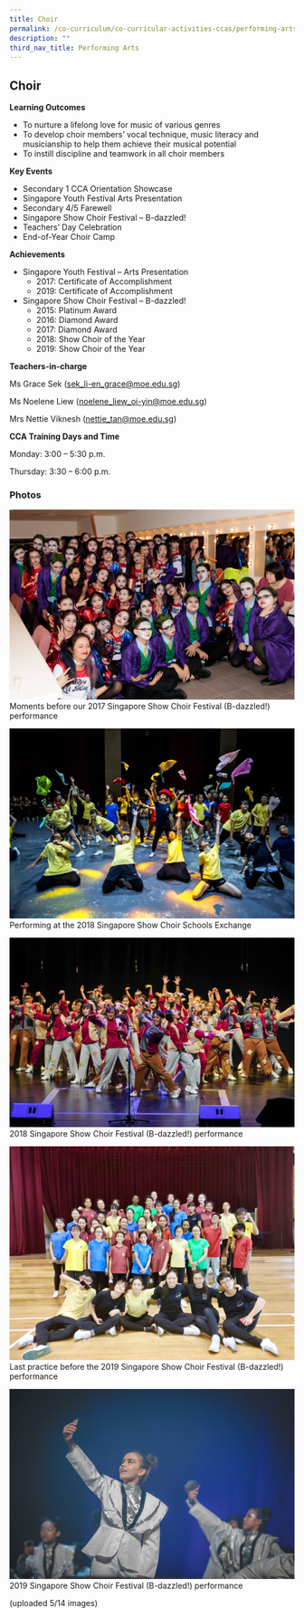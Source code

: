 ```yaml
---
title: Choir
permalink: /co-curriculum/co-curricular-activities-ccas/performing-arts-choir/
description: ""
third_nav_title: Performing Arts
---
```


Choir
-----

**Learning Outcomes**

*   To nurture a lifelong love for music of various genres
*   To develop choir members’ vocal technique, music literacy and musicianship to help them achieve their musical potential
*   To instill discipline and teamwork in all choir members

**Key Events**

*   Secondary 1 CCA Orientation Showcase
*   Singapore Youth Festival Arts Presentation
*   Secondary 4/5 Farewell
*   Singapore Show Choir Festival – B-dazzled!
*   Teachers’ Day Celebration
*   End-of-Year Choir Camp

**Achievements**

*   Singapore Youth Festival – Arts Presentation
    *   2017: Certificate of Accomplishment
    *   2019: Certificate of Accomplishment
*   Singapore Show Choir Festival – B-dazzled!
    *   2015: Platinum Award
    *   2016: Diamond Award
    *   2017: Diamond Award
    *   2018: Show Choir of the Year
    *   2019: Show Choir of the Year

**Teachers-in-charge**

Ms Grace Sek ([sek\_li-en\_grace@moe.edu.sg](mailto:sek_li-en_grace@moe.edu.sg))

Ms Noelene Liew ([noelene\_liew\_oi-yin@moe.edu.sg](mailto:noelene_liew_oi-yin@moe.edu.sg))

Mrs Nettie Viknesh ([nettie\_tan@moe.edu.sg](mailto:nettie_tan@moe.edu.sg))

**CCA Training Days and Time**

Monday: 3:00 – 5:30 p.m.

Thursday: 3:30 – 6:00 p.m.

### Photos

![](/images/Photo-10-4.jpg)
Moments before our 2017 Singapore Show Choir Festival (B-dazzled!) performance

![](/images/Photo-9-4-scaled.jpg)
Performing at the 2018 Singapore Show Choir Schools Exchange

![](/images/Photo-8-4.jpg)
2018 Singapore Show Choir Festival (B-dazzled!) performance

![](/images/Photo-7-5.jpg)
Last practice before the 2019 Singapore Show Choir Festival (B-dazzled!) performance

![](/images/Photo-6-5.jpg)
2019 Singapore Show Choir Festival (B-dazzled!) performance

(uploaded 5/14 images)